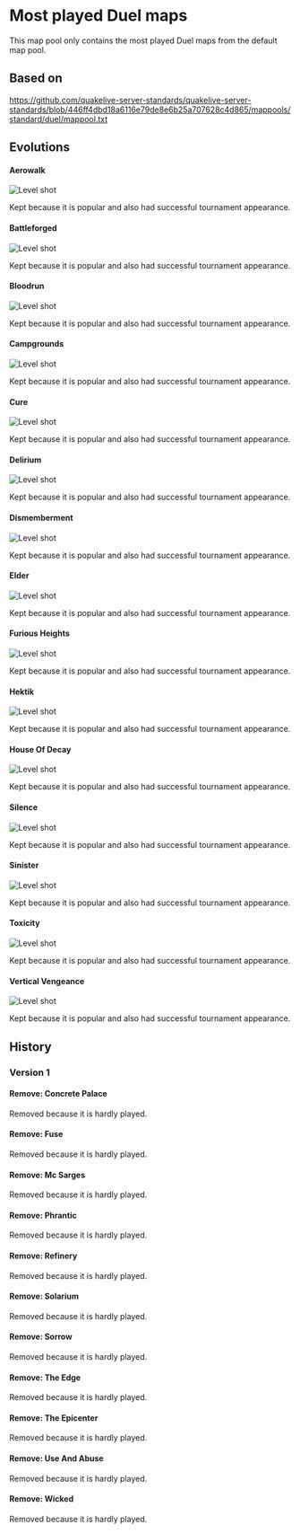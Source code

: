 # Most played Duel maps

This map pool only contains the most played Duel maps from the default map pool.

## Based on

https://github.com/quakelive-server-standards/quakelive-server-standards/blob/446ff4dbd18a6116e79de8e6b25a707628c4d865/mappools/standard/duel/mappool.txt

## Evolutions

#### Aerowalk

![Level shot](../../../workshop/_images/aerowalk.jpg)

Kept because it is popular and also had successful tournament appearance.

#### Battleforged

![Level shot](../../../workshop/_images/battleforged.jpg)

Kept because it is popular and also had successful tournament appearance.

#### Bloodrun

![Level shot](../../../workshop/_images/bloodrun.jpg)

Kept because it is popular and also had successful tournament appearance.

#### Campgrounds

![Level shot](../../../workshop/_images/campgrounds.jpg)

Kept because it is popular and also had successful tournament appearance.

#### Cure

![Level shot](../../../workshop/_images/cure.jpg)

Kept because it is popular and also had successful tournament appearance.

#### Delirium

![Level shot](../../../workshop/_images/delirium.jpg)

Kept because it is popular and also had successful tournament appearance.

#### Dismemberment

![Level shot](../../../workshop/_images/dismemberment.jpg)

Kept because it is popular and also had successful tournament appearance.

#### Elder

![Level shot](../../../workshop/_images/elder.jpg)

Kept because it is popular and also had successful tournament appearance.

#### Furious Heights

![Level shot](../../../workshop/_images/furiousheights.jpg)

Kept because it is popular and also had successful tournament appearance.

#### Hektik

![Level shot](../../../workshop/_images/hektik.jpg)

Kept because it is popular and also had successful tournament appearance.

#### House Of Decay

![Level shot](../../../workshop/_images/houseofdecay.jpg)

Kept because it is popular and also had successful tournament appearance.

#### Silence

![Level shot](../../../workshop/_images/silence.jpg)

Kept because it is popular and also had successful tournament appearance.

#### Sinister

![Level shot](../../../workshop/_images/sinister.jpg)

Kept because it is popular and also had successful tournament appearance.

#### Toxicity

![Level shot](../../../workshop/_images/toxicity.jpg)

Kept because it is popular and also had successful tournament appearance.

#### Vertical Vengeance

![Level shot](../../../workshop/_images/verticalvengeance.jpg)

Kept because it is popular and also had successful tournament appearance.

## History

### Version 1

#### Remove: Concrete Palace

Removed because it is hardly played.

#### Remove: Fuse

Removed because it is hardly played.

#### Remove: Mc Sarges

Removed because it is hardly played.

#### Remove: Phrantic

Removed because it is hardly played.

#### Remove: Refinery

Removed because it is hardly played.

#### Remove: Solarium

Removed because it is hardly played.

#### Remove: Sorrow

Removed because it is hardly played.

#### Remove: The Edge

Removed because it is hardly played.

#### Remove: The Epicenter

Removed because it is hardly played.

#### Remove: Use And Abuse

Removed because it is hardly played.

#### Remove: Wicked

Removed because it is hardly played.
